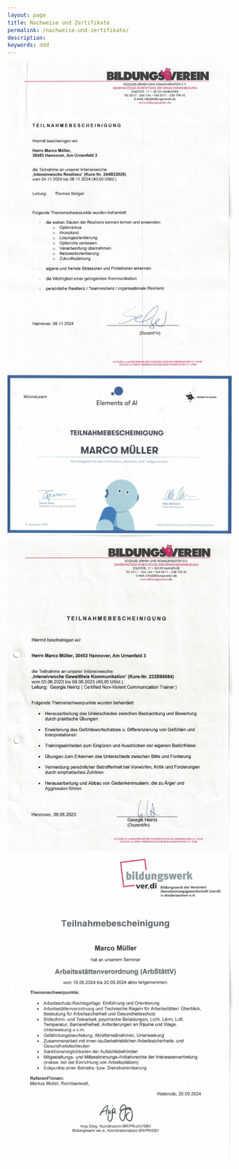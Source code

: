 ```yaml
---
layout: page
title: Nachweise und Zertifikate
permalink: /nachweise-und-zertifikate/
description: 
keywords: ddd
---
```


![Resilienz](/assets/img/nachweise-und-zertifikate/resilienz.jpeg)
![KI](/assets/img/nachweise-und-zertifikate/ki.jpeg)
![gewaltfreie Kommunikation](/assets/img/nachweise-und-zertifikate/gewaltfreie_kommunikation.jpeg)
![Arbeitsschutz](/assets/img/nachweise-und-zertifikate/arbeitsschutz.jpeg)
